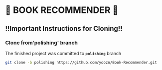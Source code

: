 # 📗 BOOK RECOMMENDER 📕

## ‼️Important Instructions for Cloning‼️

### **Clone from'polishing' branch**

The finished project was committed to **`polishing`** branch

```bash
git clone -b polishing https://github.com/yoozn/Book-Recommender.git
